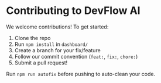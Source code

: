 # Contributing to DevFlow AI

We welcome contributions! To get started:

1. Clone the repo
2. Run `npm install` in `dashboard/`
3. Create a branch for your fix/feature
4. Follow our commit convention (`feat:`, `fix:`, `chore:`)
5. Submit a pull request!

Run `npm run autofix` before pushing to auto-clean your code.
